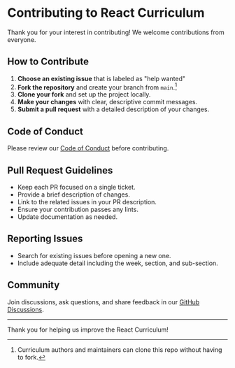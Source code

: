 # Contributing to React Curriculum

Thank you for your interest in contributing! We welcome contributions from everyone.

## How to Contribute

1. **Choose an existing issue** that is labeled as "help wanted"
1. **Fork the repository** and create your branch from `main`.[^1]
1. **Clone your fork** and set up the project locally.
1. **Make your changes** with clear, descriptive commit messages.
1. **Submit a pull request** with a detailed description of your changes.

## Code of Conduct

Please review our [Code of Conduct](CODE_OF_CONDUCT.md) before contributing.

## Pull Request Guidelines

- Keep each PR focused on a single ticket.
- Provide a brief description of changes.
- Link to the related issues in your PR description.
- Ensure your contribution passes any lints.
- Update documentation as needed.

## Reporting Issues

- Search for existing issues before opening a new one.
- Include adequate detail including the week, section, and sub-section.

## Community

Join discussions, ask questions, and share feedback in our [GitHub Discussions](https://github.com/Code-the-Dream-School/react-curriculum-v4/discussions).

---

Thank you for helping us improve the React Curriculum!

[^1]: Curriculum authors and maintainers can clone this repo without having to fork.
